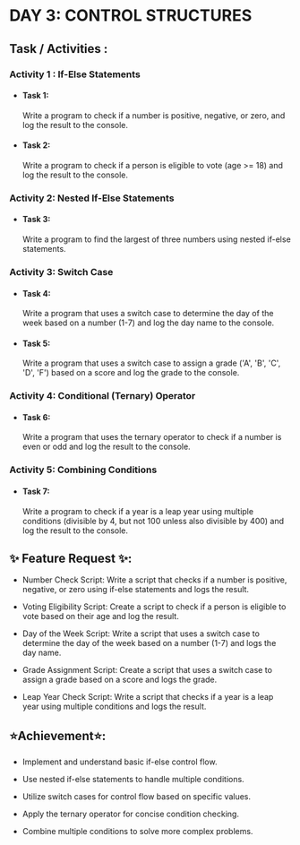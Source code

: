 # DAY 3: CONTROL STRUCTURES

## Task / Activities :

### Activity 1 : If-Else Statements

- #### Task 1:

  Write a program to check if a number is positive, negative, or zero, and log the result to the console.

- #### Task 2:
  Write a program to check if a person is eligible to vote (age >= 18) and log the result to the console.

### Activity 2: Nested If-Else Statements

- #### Task 3:
  Write a program to find the largest of three numbers using nested if-else statements.

### Activity 3: Switch Case

- #### Task 4:

  Write a program that uses a switch case to determine the day of the week based on a number (1-7) and log the day name to the console.

- #### Task 5:
  Write a program that uses a switch case to assign a grade ('A', 'B', 'C', 'D', 'F') based on a score and log the grade to the console.

### Activity 4: Conditional (Ternary) Operator

- #### Task 6:
  Write a program that uses the ternary operator to check if a number is even or odd and log the result to the console.

### Activity 5: Combining Conditions

- #### Task 7:
  Write a program to check if a year is a leap year using multiple conditions (divisible by 4, but not 100 unless also divisible by 400) and log the result to the console.

## ✨ Feature Request ✨:

- Number Check Script: Write a script that checks if a number is positive, negative, or zero using if-else statements and logs the result.

- Voting Eligibility Script: Create a script to check if a person is eligible to vote based on their age and log the result.

- Day of the Week Script: Write a script that uses a switch case to determine the day of the week based on a number (1-7) and logs the day name.

- Grade Assignment Script: Create a script that uses a switch case to assign a grade based on a score and logs the grade.

- Leap Year Check Script: Write a script that checks if a year is a leap year using multiple conditions and logs the result.

## ⭐Achievement⭐:

- Implement and understand basic if-else control flow.

- Use nested if-else statements to handle multiple conditions.

- Utilize switch cases for control flow based on specific values.

- Apply the ternary operator for concise condition checking.

- Combine multiple conditions to solve more complex problems.

